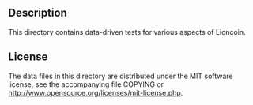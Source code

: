 Description
------------

This directory contains data-driven tests for various aspects of Lioncoin.

License
--------

The data files in this directory are distributed under the MIT software
license, see the accompanying file COPYING or
http://www.opensource.org/licenses/mit-license.php.

